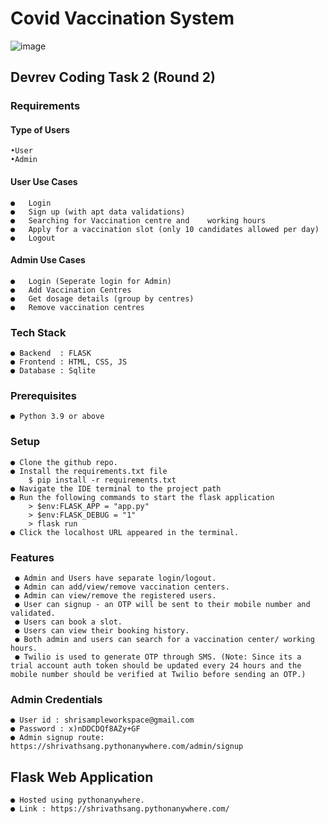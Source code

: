 # Covid Vaccination System
![image](https://github.com/gshrivathsan/covidvaccinationbooking/assets/82453782/f0f3b71e-d8f2-43e7-a3af-7145dc56bcd4)


## Devrev Coding Task 2 (Round 2)

### Requirements

#### Type of Users
    
    •User
    •Admin

#### User Use Cases

    ●	Login
    ●	Sign up (with apt data validations)
    ●	Searching for Vaccination centre and    working hours
    ●	Apply for a vaccination slot (only 10 candidates allowed per day)
    ●	Logout

#### Admin Use Cases

    ●	Login (Seperate login for Admin)
    ●	Add Vaccination Centres
    ●	Get dosage details (group by centres)
    ●	Remove vaccination centres

### Tech Stack
    ● Backend  : FLASK
    ● Frontend : HTML, CSS, JS
    ● Database : Sqlite


### Prerequisites

    ● Python 3.9 or above

### Setup


    ● Clone the github repo.
    ● Install the requirements.txt file
        $ pip install -r requirements.txt
    ● Navigate the IDE terminal to the project path
    ● Run the following commands to start the flask application
        > $env:FLASK_APP = "app.py"
        > $env:FLASK_DEBUG = "1"
        > flask run 
    ● Click the localhost URL appeared in the terminal.


### Features

     ● Admin and Users have separate login/logout.
     ● Admin can add/view/remove vaccination centers.
     ● Admin can view/remove the registered users.
     ● User can signup - an OTP will be sent to their mobile number and validated.
     ● Users can book a slot.
     ● Users can view their booking history.
     ● Both admin and users can search for a vaccination center/ working hours.
     ● Twilio is used to generate OTP through SMS. (Note: Since its a trial account auth token should be updated every 24 hours and the mobile number should be verified at Twilio before sending an OTP.)

### Admin Credentials
    ● User id : shrisampleworkspace@gmail.com
    ● Password : x)nDDCDQf8AZy+GF
    ● Admin signup route: https://shrivathsang.pythonanywhere.com/admin/signup

## Flask Web Application

    ● Hosted using pythonanywhere.
    ● Link : https://shrivathsang.pythonanywhere.com/
    


